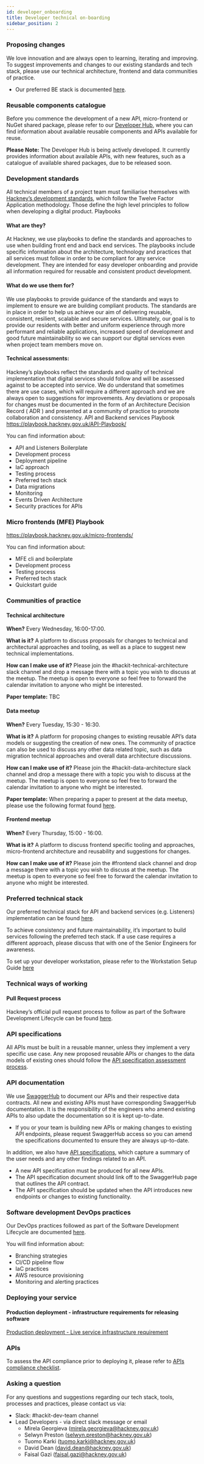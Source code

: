 ```yaml
---
id: developer_onboarding
title: Developer technical on-boarding
sidebar_position: 2
---
```


### Proposing changes
We love innovation and are always open to learning, iterating and improving. To suggest improvements and changes to our existing standards and tech stack, please use our technical architecture, frontend and data communities of practice.

- Our preferred BE stack is documented [here](/preferred_tech_stack.md).

### Reusable components catalogue
Before you commence the development of a new API, micro-frontend or NuGet shared package, please refer to our [Developer Hub](https://developer-api.hackney.gov.uk/), where you can find information about available reusable components and APIs available for reuse.

**Please Note:** The Developer Hub is being actively developed. It currently provides information about available APIs, with new features, such as a catalogue of available shared packages, due to be released soon.

### Development standards
All technical members of a project team must familiarise themselves with [Hackney’s development standards](https://playbook.hackney.gov.uk/ways-of-working/), which follow the Twelve Factor Application methodology. Those define the high level principles to follow when developing a digital product.
Playbooks

#### What are they? 

At Hackney, we use playbooks to define the standards and approaches to use when building front end and back end services. The playbooks include specific information about the architecture, technology and practices that all services must follow in order to be compliant for any service development. They are intended for easy developer onboarding and provide all information required for reusable and consistent product development.

#### What do we use them for? 

We use playbooks to provide guidance of the standards and ways to implement to ensure we are building compliant products. The standards are in place in order to help us achieve our aim of delivering reusable, consistent, resilient, scalable and secure services. Ultimately, our goal is to provide our residents with better and uniform experience through more performant and reliable applications, increased speed of development and good future maintainability so we can support our digital services even when project team members move on.

#### Technical assessments: 

Hackney’s playbooks reflect the standards and quality of technical implementation that digital services should follow and will be assessed against to be accepted into service. We do understand that sometimes there are use cases, which will require a different approach and we are always open to suggestions for improvements. Any deviations or proposals for changes must be documented in the form of an Architecture Decision Record ( ADR ) and presented at a community of practice to promote collaboration and consistency.
API and Backend services Playbook
https://playbook.hackney.gov.uk/API-Playbook/ 

You can find information about:
- API and Listeners Boilerplate
- Development process
- Deployment pipeline
- IaC approach
- Testing process
- Preferred tech stack
- Data migrations
- Monitoring
- Events Driven Architecture
- Security practices for APIs

### Micro frontends (MFE) Playbook
https://playbook.hackney.gov.uk/micro-frontends/ 

You can find information about:
- MFE cli and boilerplate
- Development process
- Testing process
- Preferred tech stack
- Quickstart guide

### Communities of practice

#### Technical architecture

**When?** Every Wednesday, 16:00-17:00. 

**What is it?** A platform to discuss proposals for changes to technical and architectural approaches and tooling, as well as a place to suggest new technical implementations.

**How can I make use of it?** Please join the #hackit-technical-architecture slack channel and drop a message there with a topic you wish to discuss at the meetup. The meetup is open to everyone so feel free to forward the calendar invitation to anyone who might be interested.

**Paper template:** TBC

#### Data meetup

**When?** Every Tuesday, 15:30 - 16:30.

**What is it?** A platform for proposing changes to existing reusable API’s data models or suggesting the creation of new ones. The community of practice can also be used to discuss any other data related topic, such as data migration technical approaches and overall data architecture discussions.

**How can I make use of it?** Please join the #hackit-data-architecture slack channel and drop a message there with a topic you wish to discuss at the meetup. The meetup is open to everyone so feel free to forward the calendar invitation to anyone who might be interested.

**Paper template:** When preparing a paper to present at the data meetup, please use the following format found [here](https://docs.google.com/document/d/1aIf6K7_ipH7QPtzzBFfSRBhoV98vPVKL5CaKWpLBrs8/edit?usp=sharing).


#### Frontend meetup

**When?** Every Thursday, 15:00 - 16:00.

**What is it?** A platform to discuss frontend specific tooling and approaches, micro-frontend architecture and reusability and suggestions for changes. 

**How can I make use of it?** Please join the #frontend slack channel and drop a message there with a topic you wish to discuss at the meetup. The meetup is open to everyone so feel free to forward the calendar invitation to anyone who might be interested.

### Preferred technical stack
Our preferred technical stack for API and backend services (e.g. Listeners) implementation can be found [here](/preferred_tech_stack.md).

To achieve consistency and future maintainability, it’s important to build services following the preferred tech stack. If a use case requires a different approach, please discuss that with one of the Senior Engineers for awareness. 

To set up your developer workstation, please refer to the Workstation Setup Guide [here](https://docs.google.com/document/d/1PaID4hmDJPzW2onOaKytVL3qrTB_HyYW3_EWyRmWC48/edit?usp=sharing)

### Technical ways of working

#### Pull Request process
Hackney’s official pull request process to follow as part of the Software Development Lifecycle can be found [here](https://playbook.hackney.gov.uk/ways-of-working/).

### API specifications
All APIs must be built in a reusable manner, unless they implement a very specific use case. Any new proposed reusable APIs or changes to the data models of existing ones should follow the [API specification assessment process](https://playbook.hackney.gov.uk/api-specifications/assessment_process).


### API documentation
We use [SwaggerHub](https://app.swaggerhub.com/organizations/Hackney) to document our APIs and their respective data contracts. All new and existing APIs must have corresponding SwaggerHub documentation. It is the responsibility of the engineers who amend existing APIs to also update the documentation so it is kept up-to-date.
- If you or your team is building new APIs or making changes to existing API endpoints, please request SwaggerHub access so you can amend the specifications documented to ensure they are always up-to-date.

In addition, we also have [API specifications](https://playbook.hackney.gov.uk/api-specifications/), which capture a summary of the user needs and any other findings related to an API. 
- A new API specification must be produced for all new APIs. 
- The API specification document should link off to the SwaggerHub page that outlines the API contract.
- The API specification should be updated when the API introduces new endpoints or changes to existing functionality.

### Software development DevOps practices
Our DevOps practices followed as part of the Software Development Lifecycle are documented [here](/deployment_pipeline.md).

You will find information about:
- Branching strategies
- CI/CD pipeline flow
- IaC practices
- AWS resource provisioning
- Monitoring and alerting practices

### Deploying your service
#### Production deployment - infrastructure requirements for releasing software
[Production deployment - Live service infrastructure requirement](https://docs.google.com/document/d/1UrT6u4j8AlyPf-aD_E4c30uH27MJgIJoVxYR9kKGzFw/edit)

### APIs
To assess the API compliance prior to deploying it, please refer to [APIs compliance checklist](/docs/api_compliance.md).

### Asking a question
For any questions and suggestions regarding our tech stack, tools, processes and practices, please contact us via:

- Slack: #hackit-dev-team channel
- Lead Developers - via direct slack message or email
    - Mirela Georgieva (mirela.georgieva@hackney.gov.uk)
    - Selwyn Preston (selwyn.preston@hackney.gov.uk)
    - Tuomo Karki (tuomo.karki@hackney.gov.uk)
    - David Dean (david.dean@hackney.gov.uk)
    - Faisal Gazi (faisal.gazi@hackney.gov.uk)

